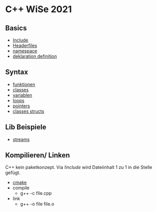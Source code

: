# C++ WiSe 2021

## Basics
- [Include](Include)
- [Headerfiles](Headerfiles)
- [namespace](namespace)
- [deklaration definition](deklaration-definition)

## Syntax
- [funktionen](funktionen)
- [classes](classes)
- [variablen](variablen)
- [loops](loops)
- [pointers](pointers)
- [classes structs](classes-structs)

## Lib Beispiele
- [streams](streams)

## Kompilieren/ Linken
C++ kein paketkonzept. Via *!include* wird Dateiinhalt 1 zu 1 in die Stelle gefügt.

- [cmake](cmake)
- compile
  - g++ -c file.cpp
- link
  - g++ -o file file.o
